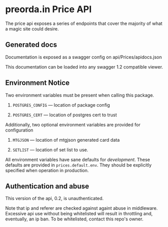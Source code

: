 # preorda.in Price API

The price api exposes a series of endpoints that cover the majority of what a magic site could desire.

## Generated docs

Documentation is exposed as a swagger config on api/Prices/apidocs.json

This documentation can be loaded into any swagger 1.2 compatible viewer.

## Environment Notice

Two environment variables must be present when calling this package.

1. `POSTGRES_CONFIG` — location of package config

1. `POSTGRES_CERT` — location of postgres cert to trust

Additionally, two optional environment variables are provided for configuration

1. `MTGJSON` — location of mtgjson generated card data

1. `SETLIST` — location of set list to use.

All environment variables have sane defaults for *development*. These defaults are provided in `prices.default.env`. They should be explicitly specified when operation in production.

## Authentication and abuse

This version of the api, 0.2, is unauthenticated.

Note that ip and referer are checked against againt abuse in middleware. Excessive api use without being whitelisted will result in throttling and, eventually, an ip ban. To be whitelisted, contact this repo's owner.